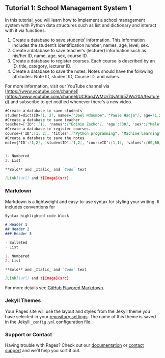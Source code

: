 ## Tutorial 1: School Management System 1

In this tutorial, you will learn how to implement a school management system with Python data structures such as list and dictionary and interact with it via functions.
1. Create a database to save students’ information. This information includes the student’s identification number, names, age, level, sex.
2. Create a database to save teacher’s (lecturer) information such as his/her ID, name, age, sex, course ID.
3. Create a database to register courses. Each course is described by an ID, title, category, lecturer ID.
4. Create a database to save the notes. Notes should have the following attributes: Note ID, student ID, Course ID, and values.

For more information, visit our YouTube channel via [https://www.youtube.com/channel](https://www.youtube.com/channel/UCBqqJWMUr74vAtl65ZWc20A/featured) and subscribe to get notified whenever there's a new video.

```markdown
#Create a database to save students
student=dict(ID=[1, 2], names=["Joel Ndoumbe", "Paule Hadja"], age=[1,2], level=["Master", "Master"], sex=["Male", "Female"])
#Create a database to save teacher
teacher={'ID': [1], 'names':["Edinio Zacko"], 'age':[30], 'sex':["Male"], 'courseID':[1]}
#Create a database to register courses.
course={'ID':[1, 2], 'titles':["Python programming", "Machine Learning"], 'category':["Computer Science", "Mathematics"], 'teacherID':[1,1]}
#Create a database to save the notes
note={'ID':[1,2], 'studentID':[1,2], 'courseID':[1,1], 'values':[60,60]}


1. Numbered
2. List

**Bold** and _Italic_ and `Code` text

[Link](url) and ![Image](src)
```

### Markdown

Markdown is a lightweight and easy-to-use syntax for styling your writing. It includes conventions for

```markdown
Syntax highlighted code block

# Header 1
## Header 2
### Header 3

- Bulleted
- List

1. Numbered
2. List

**Bold** and _Italic_ and `Code` text

[Link](url) and ![Image](src)
```

For more details see [GitHub Flavored Markdown](https://guides.github.com/features/mastering-markdown/).

### Jekyll Themes

Your Pages site will use the layout and styles from the Jekyll theme you have selected in your [repository settings](https://github.com/gbazack/PythonProgramming/settings). The name of this theme is saved in the Jekyll `_config.yml` configuration file.

### Support or Contact

Having trouble with Pages? Check out our [documentation](https://docs.github.com/categories/github-pages-basics/) or [contact support](https://support.github.com/contact) and we’ll help you sort it out.
